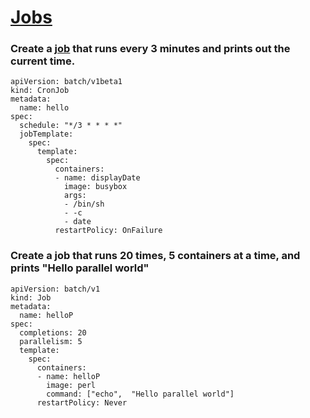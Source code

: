 # [Jobs](https://kubernetes.io/docs/concepts/workloads/controllers/jobs-run-to-completion/)

### Create a [job](https://kubernetes.io/docs/concepts/workloads/controllers/cron-jobs/) that runs every 3 minutes and prints out the current time.

```
apiVersion: batch/v1beta1
kind: CronJob
metadata:
  name: hello
spec:
  schedule: "*/3 * * * *"
  jobTemplate:
    spec:
      template:
        spec:
          containers:
          - name: displayDate
            image: busybox
            args:
            - /bin/sh
            - -c
            - date
          restartPolicy: OnFailure
```

### Create a job that runs 20 times, 5 containers at a time, and prints "Hello parallel world"

```
apiVersion: batch/v1
kind: Job
metadata:
  name: helloP
spec:
  completions: 20
  parallelism: 5
  template:
    spec:
      containers:
      - name: helloP
        image: perl
        command: ["echo",  "Hello parallel world"]
      restartPolicy: Never
```
